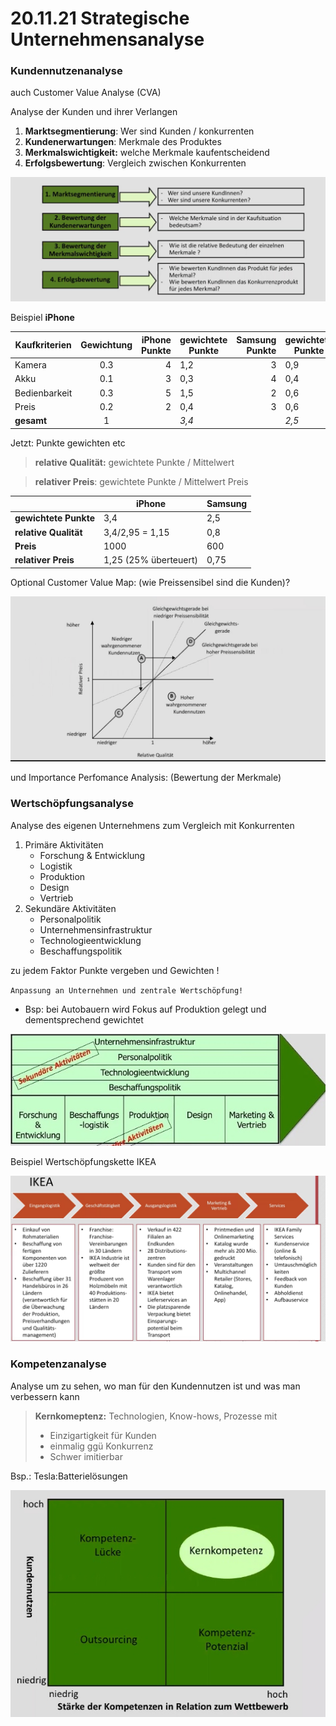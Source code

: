 # 20.11.21 Strategische Unternehmensanalyse

### Kundennutzenanalyse

auch Customer Value Analyse (CVA)

Analyse der Kunden und ihrer Verlangen

1. **Marktsegmentierung**: Wer sind Kunden / konkurrenten
2. **Kundenerwartungen**: Merkmale des Produktes
3. **Merkmalswichtigkeit:** welche Merkmale kaufentscheidend
4. **Erfolgsbewertung**: Vergleich zwischen Konkurrenten

![21-12-07_13-40](../images/21-12-07_13-40.jpg)



Beispiel **iPhone** 

| Kaufkriterien | Gewichtung | iPhone Punkte | gewichtete Punkte | Samsung Punkte | gewichtete Punkte |
| ------------- | :--------: | ------------: | ----------------- | -------------: | ----------------- |
| Kamera        |    0.3     |             4 | 1,2               |              3 | 0,9               |
| Akku          |    0.1     |             3 | 0,3               |              4 | 0,4               |
| Bedienbarkeit |    0.3     |             5 | 1,5               |              2 | 0,6               |
| Preis         |    0.2     |             2 | 0,4               |              3 | 0,6               |
| **gesamt**    |     1      |               | *3,4*             |                | *2,5*             |

Jetzt: Punkte gewichten etc

> **relative Qualität:** gewichtete Punkte / Mittelwert 

> **relativer Preis**: gewichtete Punkte / Mittelwert Preis

|                       | iPhone                | Samsung |
| --------------------- | --------------------- | ------- |
| **gewichtete Punkte** | 3,4                   | 2,5     |
| **relative Qualität** | 3,4/2,95 = 1,15       | 0,8     |
| **Preis**             | 1000                  | 600     |
| **relativer Preis**   | 1,25 (25% überteuert) | 0,75    |

Optional Customer Value Map: (wie Preissensibel sind die Kunden)? 

![21-12-16_16-44](../images/21-12-16_16-44.jpg)

und Importance Perfomance Analysis: (Bewertung der Merkmale)



### Wertschöpfungsanalyse 

Analyse des eigenen Unternehmens zum Vergleich mit Konkurrenten

1. Primäre Aktivitäten
    - Forschung & Entwicklung
    - Logistik
    - Produktion
    - Design
    - Vertrieb
2. Sekundäre Aktivitäten
    - Personalpolitik
    - Unternehmensinfrastruktur
    - Technologieentwicklung
    - Beschaffungspolitik

zu jedem Faktor Punkte vergeben und Gewichten !

`Anpassung an Unternehmen und zentrale Wertschöpfung!` 

- Bsp: bei Autobauern wird Fokus auf Produktion gelegt und dementsprechend gewichtet


![21-11-15_17-39](../images/21-11-15_17-39.jpg)

Beispiel Wertschöpfungskette IKEA

![21-12-16_18-42](../images/21-12-16_18-42.jpg)

### Kompetenzanalyse

Analyse um zu sehen, wo man für den Kundennutzen ist und was man verbessern kann

> **Kernkomeptenz:** Technologien, Know-hows, Prozesse mit
>
> - Einzigartigkeit für Kunden
> - einmalig ggü Konkurrenz
> - Schwer imitierbar

Bsp.: Tesla:Batterielösungen 

![21-11-15_17-49](../images/21-11-15_17-49.jpg)



